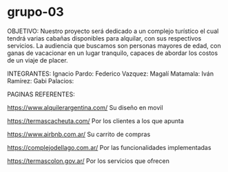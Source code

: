 # grupo-03

OBJETIVO:
Nuestro proyecto será dedicado a un complejo turístico el cual tendrá varias cabañas disponibles para alquilar, con sus respectivos servicios. La audiencia que buscamos son personas mayores de edad, con ganas de vacacionar en un lugar tranquilo, capaces de abordar los costos de un viaje de placer. 


INTEGRANTES:
Ignacio Pardo:
Federico Vazquez:
Magalí Matamala:
Iván Ramírez:
Gabi Palacios:

PAGINAS REFERENTES:

https://www.alquilerargentina.com/
Su diseño en movil

https://termascacheuta.com/
Por los clientes a los que apunta

https://www.airbnb.com.ar/
Su carrito de compras

https://complejodellago.com.ar/
Por las funcionalidades implementadas

https://termascolon.gov.ar/
Por los servicios que ofrecen





